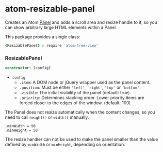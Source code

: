 # atom-resizable-panel

Creates an Atom [Panel](https://atom.io/docs/api/v0.176.0/Panel) and adds a scroll area and resize handle to it, so you can show arbitrary large HTML elements within a Panel.

This package provides a single class:
```coffee
{ResizablePanel} = require 'atom-tree-view'
```

### ResizablePanel
```coffee
constructor: (config)
```
* `config`
  * `.item`: A DOM node or jQuery wrapper used as the panel content.
  * `.position`: Must be either `'left'`, `'right'`, `'top'` or `'bottom'`.
  * `.visible`: The initial visibility of the panel (default: true).
  * `.priority`: Determines stacking order. Lower priority items are forced closer to the edges of the window. (default: 100)

The Panel does not resize automatically when the content changes, so you need
to call `height()` or `width()` manually.

```
.minWidth = 50
.minHeight = 50
```

The resize handler can not be used to make the panel smaller than the value defined by `minWidth` or `minHeight`, depending on orientation.

